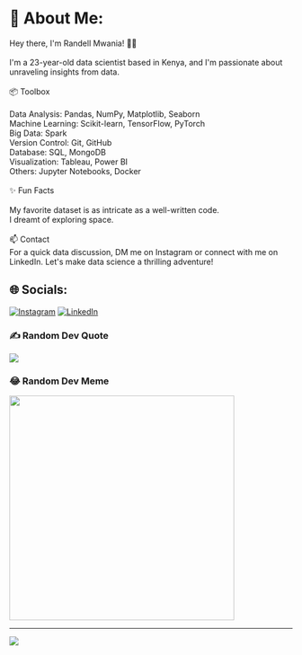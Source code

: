 # 💫 About Me:
Hey there, I'm Randell Mwania! 👋🏽<br><br>I'm a 23-year-old data scientist based in Kenya, and I'm passionate about unraveling insights from data.<br><br>📦 Toolbox<br><br>Data Analysis: Pandas, NumPy, Matplotlib, Seaborn<br>Machine Learning: Scikit-learn, TensorFlow, PyTorch<br>Big Data: Spark<br>Version Control: Git, GitHub<br>Database: SQL, MongoDB<br>Visualization: Tableau, Power BI<br>Others: Jupyter Notebooks, Docker<br><br>✨ Fun Facts<br><br>My favorite dataset is as intricate as a well-written code.<br>I dreamt of exploring space.<br><br>📫 Contact<br>For a quick data discussion, DM me on Instagram or connect with me on LinkedIn. Let's make data science a thrilling adventure!

## 🌐 Socials:
[![Instagram](https://img.shields.io/badge/Instagram-%23E4405F.svg?logo=Instagram&logoColor=white)](https://instagram.com/2k.raymond_) [![LinkedIn](https://img.shields.io/badge/LinkedIn-%230077B5.svg?logo=linkedin&logoColor=white)](https://www.linkedin.com/in/randell-m-865813208/) 

### ✍️ Random Dev Quote
![](https://quotes-github-readme.vercel.app/api?type=horizontal&theme=radical)

### 😂 Random Dev Meme
<img src='https://randommeme-five.vercel.app/' style="height: 400px;"/>

---
[![](https://visitcount.itsvg.in/api?id=randellmwania&icon=0&color=0)](https://visitcount.itsvg.in)
